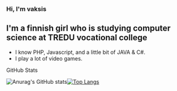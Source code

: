 ### Hi, I'm vaksis


## I'm a finnish girl who is studying computer science at TREDU vocational college
- I know PHP, Javascript, and a little bit of JAVA & C#.
- I play a lot of video games.

<summary>GitHub Stats</summary>

![Anurag's GitHub stats](https://github-readme-stats.vercel.app/api?username=vaksis&show_icons=true&theme=tokyonight)[![Top Langs](https://github-readme-stats.vercel.app/api/top-langs/?username=vaksis&langs_count=8&layout=compact&hide_border=1&theme=dark&bg_color=0d1117)](https://github.com/anuraghazra/github-readme-stats)























